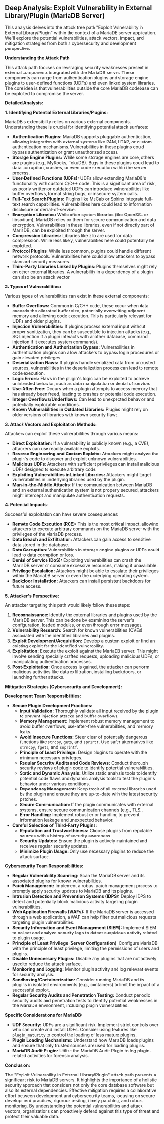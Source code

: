 ## Deep Analysis: Exploit Vulnerability in External Library/Plugin (MariaDB Server)

This analysis delves into the attack tree path "Exploit Vulnerability in External Library/Plugin" within the context of a MariaDB server application. We'll explore the potential vulnerabilities, attack vectors, impact, and mitigation strategies from both a cybersecurity and development perspective.

**Understanding the Attack Path:**

This attack path focuses on leveraging security weaknesses present in external components integrated with the MariaDB server. These components can range from authentication plugins and storage engine plugins to user-defined functions (UDFs) and even linked system libraries. The core idea is that vulnerabilities outside the core MariaDB codebase can be exploited to compromise the server.

**Detailed Analysis:**

**1. Identifying Potential External Libraries/Plugins:**

MariaDB's extensibility relies on various external components. Understanding these is crucial for identifying potential attack surfaces:

* **Authentication Plugins:**  MariaDB supports pluggable authentication, allowing integration with external systems like PAM, LDAP, or custom authentication mechanisms. Vulnerabilities in these plugins could bypass authentication or grant unauthorized access.
* **Storage Engine Plugins:** While some storage engines are core, others are plugins (e.g., MyRocks, TokuDB). Bugs in these plugins could lead to data corruption, crashes, or even code execution within the server process.
* **User-Defined Functions (UDFs):**  UDFs allow extending MariaDB's functionality with custom C/C++ code. This is a significant area of risk, as poorly written or outdated UDFs can introduce vulnerabilities like buffer overflows, format string bugs, or insecure system calls.
* **Full-Text Search Plugins:** Plugins like MeCab or Sphinx integrate full-text search capabilities. Vulnerabilities here could lead to information disclosure or denial-of-service.
* **Encryption Libraries:** While often system libraries (like OpenSSL or libsodium), MariaDB relies on them for secure communication and data encryption. Vulnerabilities in these libraries, even if not directly part of MariaDB, can be exploited through the server.
* **Compression Libraries:** Libraries like zlib are used for data compression. While less likely, vulnerabilities here could potentially be exploited.
* **Protocol Plugins:**  While less common, plugins could handle different network protocols. Vulnerabilities here could allow attackers to bypass standard security measures.
* **Third-Party Libraries Linked by Plugins:**  Plugins themselves might rely on other external libraries. A vulnerability in a dependency of a plugin can also be an attack vector.

**2. Types of Vulnerabilities:**

Various types of vulnerabilities can exist in these external components:

* **Buffer Overflows:** Common in C/C++ code, these occur when data exceeds the allocated buffer size, potentially overwriting adjacent memory and allowing code execution. This is particularly relevant for UDFs and older plugins.
* **Injection Vulnerabilities:** If plugins process external input without proper sanitization, they can be susceptible to injection attacks (e.g., SQL injection if a plugin interacts with another database, command injection if it executes system commands).
* **Authentication and Authorization Bypass:** Vulnerabilities in authentication plugins can allow attackers to bypass login procedures or gain elevated privileges.
* **Deserialization Flaws:** If plugins handle serialized data from untrusted sources, vulnerabilities in the deserialization process can lead to remote code execution.
* **Logic Errors:** Flaws in the plugin's logic can be exploited to achieve unintended behavior, such as data manipulation or denial of service.
* **Use-After-Free:** Occurs when a plugin attempts to access memory that has already been freed, leading to crashes or potential code execution.
* **Integer Overflows/Underflows:**  Can lead to unexpected behavior and potentially exploitable conditions.
* **Known Vulnerabilities in Outdated Libraries:**  Plugins might rely on older versions of libraries with known security flaws.

**3. Attack Vectors and Exploitation Methods:**

Attackers can exploit these vulnerabilities through various means:

* **Direct Exploitation:**  If a vulnerability is publicly known (e.g., a CVE), attackers can use readily available exploits.
* **Reverse Engineering and Custom Exploits:** Attackers might analyze the plugin's code to discover and exploit unknown vulnerabilities.
* **Malicious UDFs:** Attackers with sufficient privileges can install malicious UDFs designed to execute arbitrary code.
* **Exploiting Vulnerabilities in Linked Libraries:**  Attackers might target vulnerabilities in underlying libraries used by the plugin.
* **Man-in-the-Middle Attacks:**  If the communication between MariaDB and an external authentication system is not properly secured, attackers might intercept and manipulate authentication requests.

**4. Potential Impacts:**

Successful exploitation can have severe consequences:

* **Remote Code Execution (RCE):** This is the most critical impact, allowing attackers to execute arbitrary commands on the MariaDB server with the privileges of the MariaDB process.
* **Data Breach and Exfiltration:** Attackers can gain access to sensitive data stored in the database.
* **Data Corruption:** Vulnerabilities in storage engine plugins or UDFs could lead to data corruption or loss.
* **Denial of Service (DoS):** Exploiting vulnerabilities can crash the MariaDB server or consume excessive resources, making it unavailable.
* **Privilege Escalation:** Attackers might be able to escalate their privileges within the MariaDB server or even the underlying operating system.
* **Backdoor Installation:**  Attackers can install persistent backdoors for future access.

**5. Attacker's Perspective:**

An attacker targeting this path would likely follow these steps:

1. **Reconnaissance:** Identify the external libraries and plugins used by the MariaDB server. This can be done by examining the server's configuration, loaded modules, or even through error messages.
2. **Vulnerability Research:** Search for known vulnerabilities (CVEs) associated with the identified libraries and plugins.
3. **Exploit Development/Acquisition:** Develop a custom exploit or find an existing exploit for the identified vulnerability.
4. **Exploitation:** Execute the exploit against the MariaDB server. This might involve sending specially crafted requests, uploading malicious UDFs, or manipulating authentication processes.
5. **Post-Exploitation:** Once access is gained, the attacker can perform malicious activities like data exfiltration, installing backdoors, or launching further attacks.

**Mitigation Strategies (Cybersecurity and Development):**

**Development Team Responsibilities:**

* **Secure Plugin Development Practices:**
    * **Input Validation:** Thoroughly validate all input received by the plugin to prevent injection attacks and buffer overflows.
    * **Memory Management:** Implement robust memory management to avoid buffer overflows, use-after-free vulnerabilities, and memory leaks.
    * **Avoid Insecure Functions:**  Steer clear of potentially dangerous functions like `strcpy`, `gets`, and `sprintf`. Use safer alternatives like `strncpy`, `fgets`, and `snprintf`.
    * **Principle of Least Privilege:** Design plugins to operate with the minimum necessary privileges.
    * **Regular Security Audits and Code Reviews:** Conduct thorough security reviews of plugin code to identify potential vulnerabilities.
    * **Static and Dynamic Analysis:** Utilize static analysis tools to identify potential code flaws and dynamic analysis tools to test the plugin's behavior under various conditions.
    * **Dependency Management:** Keep track of all external libraries used by the plugin and ensure they are up-to-date with the latest security patches.
    * **Secure Communication:** If the plugin communicates with external systems, ensure secure communication channels (e.g., TLS).
    * **Error Handling:** Implement robust error handling to prevent information leakage and unexpected behavior.
* **Careful Selection of Third-Party Plugins:**
    * **Reputation and Trustworthiness:** Choose plugins from reputable sources with a history of security awareness.
    * **Security Updates:** Ensure the plugin is actively maintained and receives regular security updates.
    * **Minimize Plugin Usage:** Only use necessary plugins to reduce the attack surface.

**Cybersecurity Team Responsibilities:**

* **Regular Vulnerability Scanning:** Scan the MariaDB server and its associated plugins for known vulnerabilities.
* **Patch Management:** Implement a robust patch management process to promptly apply security updates to MariaDB and its plugins.
* **Intrusion Detection and Prevention Systems (IDPS):** Deploy IDPS to detect and potentially block malicious activity targeting plugin vulnerabilities.
* **Web Application Firewalls (WAFs):**  If the MariaDB server is accessed through a web application, a WAF can help filter out malicious requests targeting plugin vulnerabilities.
* **Security Information and Event Management (SIEM):** Implement SIEM to collect and analyze security logs to detect suspicious activity related to plugin usage.
* **Principle of Least Privilege (Server Configuration):** Configure MariaDB with the principle of least privilege, limiting the permissions of users and plugins.
* **Disable Unnecessary Plugins:** Disable any plugins that are not actively used to reduce the attack surface.
* **Monitoring and Logging:**  Monitor plugin activity and log relevant events for security analysis.
* **Sandboxing/Containerization:** Consider running MariaDB and its plugins in isolated environments (e.g., containers) to limit the impact of a successful exploit.
* **Regular Security Audits and Penetration Testing:** Conduct periodic security audits and penetration tests to identify potential weaknesses in the MariaDB environment, including plugin vulnerabilities.

**Specific Considerations for MariaDB:**

* **UDF Security:**  UDFs are a significant risk. Implement strict controls over who can create and install UDFs. Consider using features like `plugin_maturity` to control the loading of less mature plugins.
* **Plugin Loading Mechanisms:** Understand how MariaDB loads plugins and ensure that only trusted sources are used for loading plugins.
* **MariaDB Audit Plugin:** Utilize the MariaDB Audit Plugin to log plugin-related activities for forensic analysis.

**Conclusion:**

The "Exploit Vulnerability in External Library/Plugin" attack path presents a significant risk to MariaDB servers. It highlights the importance of a holistic security approach that considers not only the core database software but also its external dependencies. Effective mitigation requires a collaborative effort between development and cybersecurity teams, focusing on secure development practices, rigorous testing, timely patching, and robust monitoring. By understanding the potential vulnerabilities and attack vectors, organizations can proactively defend against this type of threat and protect their valuable data.
